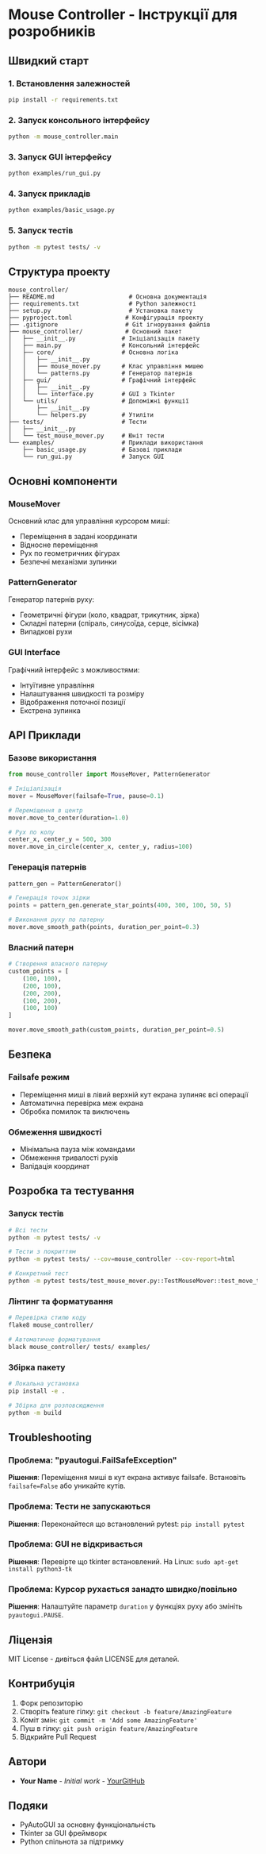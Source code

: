 # Mouse Controller - Інструкції для розробників

## Швидкий старт

### 1. Встановлення залежностей
```bash
pip install -r requirements.txt
```

### 2. Запуск консольного інтерфейсу
```bash
python -m mouse_controller.main
```

### 3. Запуск GUI інтерфейсу
```bash
python examples/run_gui.py
```

### 4. Запуск прикладів
```bash
python examples/basic_usage.py
```

### 5. Запуск тестів
```bash
python -m pytest tests/ -v
```

## Структура проекту

```
mouse_controller/
├── README.md                     # Основна документація
├── requirements.txt              # Python залежності  
├── setup.py                      # Установка пакету
├── pyproject.toml               # Конфігурація проекту
├── .gitignore                   # Git ігнорування файлів
├── mouse_controller/            # Основний пакет
│   ├── __init__.py             # Ініціалізація пакету
│   ├── main.py                 # Консольний інтерфейс
│   ├── core/                   # Основна логіка
│   │   ├── __init__.py
│   │   ├── mouse_mover.py      # Клас управління мишею
│   │   └── patterns.py         # Генератор патернів
│   ├── gui/                    # Графічний інтерфейс
│   │   ├── __init__.py
│   │   └── interface.py        # GUI з Tkinter
│   └── utils/                  # Допоміжні функції
│       ├── __init__.py
│       └── helpers.py          # Утиліти
├── tests/                      # Тести
│   ├── __init__.py
│   └── test_mouse_mover.py     # Юніт тести
└── examples/                   # Приклади використання
    ├── basic_usage.py          # Базові приклади
    └── run_gui.py              # Запуск GUI
```

## Основні компоненти

### MouseMover
Основний клас для управління курсором миші:
- Переміщення в задані координати
- Відносне переміщення
- Рух по геометричних фігурах
- Безпечні механізми зупинки

### PatternGenerator  
Генератор патернів руху:
- Геометричні фігури (коло, квадрат, трикутник, зірка)
- Складні патерни (спіраль, синусоїда, серце, вісімка)
- Випадкові рухи

### GUI Interface
Графічний інтерфейс з можливостями:
- Інтуїтивне управління
- Налаштування швидкості та розміру
- Відображення поточної позиції
- Екстрена зупинка

## API Приклади

### Базове використання
```python
from mouse_controller import MouseMover, PatternGenerator

# Ініціалізація
mover = MouseMover(failsafe=True, pause=0.1)

# Переміщення в центр
mover.move_to_center(duration=1.0)

# Рух по колу
center_x, center_y = 500, 300
mover.move_in_circle(center_x, center_y, radius=100)
```

### Генерація патернів
```python
pattern_gen = PatternGenerator()

# Генерація точок зірки
points = pattern_gen.generate_star_points(400, 300, 100, 50, 5)

# Виконання руху по патерну
mover.move_smooth_path(points, duration_per_point=0.3)
```

### Власний патерн
```python
# Створення власного патерну
custom_points = [
    (100, 100),
    (200, 100), 
    (200, 200),
    (100, 200),
    (100, 100)
]

mover.move_smooth_path(custom_points, duration_per_point=0.5)
```

## Безпека

### Failsafe режим
- Переміщення миші в лівий верхній кут екрана зупиняє всі операції
- Автоматична перевірка меж екрана
- Обробка помилок та виключень

### Обмеження швидкості
- Мінімальна пауза між командами
- Обмеження тривалості рухів
- Валідація координат

## Розробка та тестування

### Запуск тестів
```bash
# Всі тести
python -m pytest tests/ -v

# Тести з покриттям
python -m pytest tests/ --cov=mouse_controller --cov-report=html

# Конкретний тест
python -m pytest tests/test_mouse_mover.py::TestMouseMover::test_move_to_center -v
```

### Лінтинг та форматування
```bash
# Перевірка стилю коду
flake8 mouse_controller/

# Автоматичне форматування
black mouse_controller/ tests/ examples/
```

### Збірка пакету
```bash
# Локальна установка
pip install -e .

# Збірка для розповсюдження  
python -m build
```

## Troubleshooting

### Проблема: "pyautogui.FailSafeException"
**Рішення**: Переміщення миші в кут екрана активує failsafe. Встановіть `failsafe=False` або уникайте кутів.

### Проблема: Тести не запускаються
**Рішення**: Переконайтеся що встановлений pytest: `pip install pytest`

### Проблема: GUI не відкривається
**Рішення**: Перевірте що tkinter встановлений. На Linux: `sudo apt-get install python3-tk`

### Проблема: Курсор рухається занадто швидко/повільно
**Рішення**: Налаштуйте параметр `duration` у функціях руху або змініть `pyautogui.PAUSE`.

## Ліцензія

MIT License - дивіться файл LICENSE для деталей.

## Контрибуція

1. Форк репозиторію
2. Створіть feature гілку: `git checkout -b feature/AmazingFeature`
3. Коміт змін: `git commit -m 'Add some AmazingFeature'`
4. Пуш в гілку: `git push origin feature/AmazingFeature`
5. Відкрийте Pull Request

## Автори

- **Your Name** - *Initial work* - [YourGitHub](https://github.com/yourusername)

## Подяки

- PyAutoGUI за основну функціональність
- Tkinter за GUI фреймворк
- Python спільнота за підтримку
